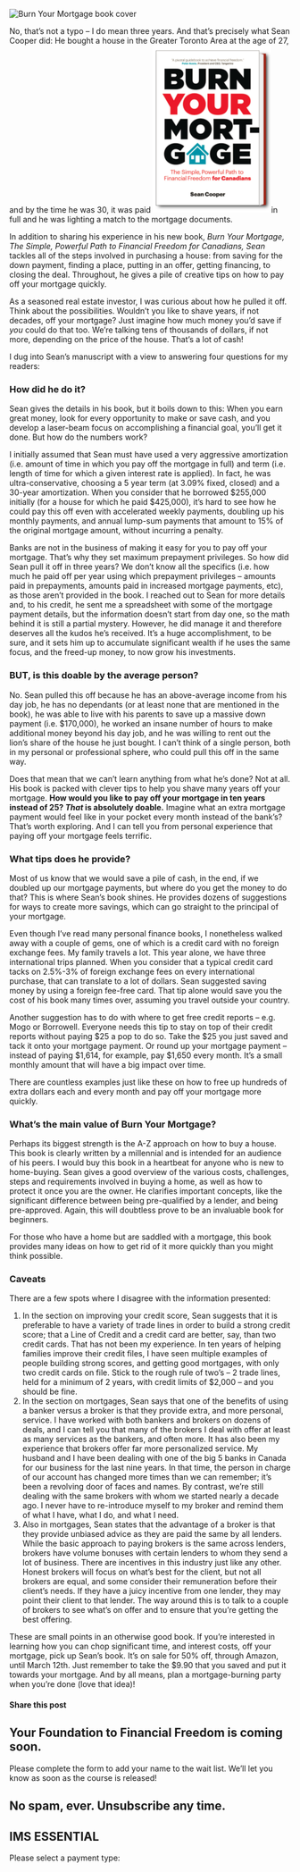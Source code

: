 ![Burn Your Mortgage book cover](https://yourfinanciallaunchpad.com/wp-content/uploads/elementor/thumbs/Burn-Your-Mortgage-book-cover-qdc6cpthe1jg09nepcheyd0ymqwyqy89x64timb4aw.png "Burn Your Mortgage book cover")

No, that’s not a typo – I do mean three years. And that’s precisely what Sean Cooper did: He bought a house in the Greater Toronto Area at the age of 27, and by the time he was 30, it was paid ![Burn Your Mortgage book cover](attachments/Burn-Your-Mortgage-book-cover-212x300.png)in full and he was lighting a match to the mortgage documents.

In addition to sharing his experience in his new book, *Burn Your Mortgage, The Simple, Powerful Path to Financial Freedom for Canadians, Sean* tackles all of the steps involved in purchasing a house: from saving for the down payment, finding a place, putting in an offer, getting financing, to closing the deal. Throughout, he gives a pile of creative tips on how to pay off your mortgage quickly.

As a seasoned real estate investor, I was curious about how he pulled it off. Think about the possibilities. Wouldn’t you like to shave years, if not decades, off your mortgage? Just imagine how much money you’d save if *you* could do that too. We’re talking tens of thousands of dollars, if not more, depending on the price of the house. That’s a lot of cash!

I dug into Sean’s manuscript with a view to answering four questions for my readers:

### How did he do it?

Sean gives the details in his book, but it boils down to this: When you earn great money, look for every opportunity to make or save cash, and you develop a laser-beam focus on accomplishing a financial goal, you’ll get it done. But how do the numbers work?

I initially assumed that Sean must have used a very aggressive amortization (i.e. amount of time in which you pay off the mortgage in full) and term (i.e. length of time for which a given interest rate is applied). In fact, he was ultra-conservative, choosing a 5 year term (at 3.09% fixed, closed) and a 30-year amortization. When you consider that he borrowed $255,000 initially (for a house for which he paid $425,000), it’s hard to see how he could pay this off even with accelerated weekly payments, doubling up his monthly payments, and annual lump-sum payments that amount to 15% of the original mortgage amount, without incurring a penalty.

Banks are not in the business of making it easy for you to pay off your mortgage. That’s why they set maximum prepayment privileges. So how did Sean pull it off in three years? We don’t know all the specifics (i.e. how much he paid off per year using which prepayment privileges – amounts paid in prepayments, amounts paid in increased mortgage payments, etc), as those aren’t provided in the book. I reached out to Sean for more details and, to his credit, he sent me a spreadsheet with some of the mortgage payment details, but the information doesn’t start from day one, so the math behind it is still a partial mystery. However, he did manage it and therefore deserves all the kudos he’s received. It’s a huge accomplishment, to be sure, and it sets him up to accumulate significant wealth if he uses the same focus, and the freed-up money, to now grow his investments.

### BUT, is this doable by the average person?

No. Sean pulled this off because he has an above-average income from his day job, he has no dependants (or at least none that are mentioned in the book), he was able to live with his parents to save up a massive down payment (i.e. $170,000), he worked an insane number of hours to make additional money beyond his day job, and he was willing to rent out the lion’s share of the house he just bought. I can’t think of a single person, both in my personal or professional sphere, who could pull this off in the same way.

Does that mean that we can’t learn anything from what he’s done? Not at all. His book is packed with clever tips to help you shave many years off your mortgage. **How would you like to pay off your mortgage in ten years instead of 25? *That* is absolutely doable.** Imagine what an extra mortgage payment would feel like in your pocket every month instead of the bank’s? That’s worth exploring. And I can tell you from personal experience that paying off your mortgage feels terrific.

### What tips does he provide?

Most of us know that we would save a pile of cash, in the end, if we doubled up our mortgage payments, but where do you get the money to do that? This is where Sean’s book shines. He provides dozens of suggestions for ways to create more savings, which can go straight to the principal of your mortgage.

Even though I’ve read many personal finance books, I nonetheless walked away with a couple of gems, one of which is a credit card with no foreign exchange fees. My family travels a lot. This year alone, we have three international trips planned. When you consider that a typical credit card tacks on 2.5%-3% of foreign exchange fees on every international purchase, that can translate to a lot of dollars. Sean suggested saving money by using a foreign fee-free card. That tip alone would save you the cost of his book many times over, assuming you travel outside your country.

Another suggestion has to do with where to get free credit reports – e.g. Mogo or Borrowell. Everyone needs this tip to stay on top of their credit reports without paying $25 a pop to do so. Take the $25 you just saved and tack it onto your mortgage payment. Or round up your mortgage payment – instead of paying $1,614, for example, pay $1,650 every month. It’s a small monthly amount that will have a big impact over time.

There are countless examples just like these on how to free up hundreds of extra dollars each and every month and pay off your mortgage more quickly.

### What’s the main value of Burn Your Mortgage?

Perhaps its biggest strength is the A-Z approach on how to buy a house. This book is clearly written by a millennial and is intended for an audience of his peers. I would buy this book in a heartbeat for anyone who is new to home-buying. Sean gives a good overview of the various costs, challenges, steps and requirements involved in buying a home, as well as how to protect it once you are the owner. He clarifies important concepts, like the significant difference between being pre-qualified by a lender, and being pre-approved. Again, this will doubtless prove to be an invaluable book for beginners.

For those who have a home but are saddled with a mortgage, this book provides many ideas on how to get rid of it more quickly than you might think possible.

### Caveats

There are a few spots where I disagree with the information presented:

1. In the section on improving your credit score, Sean suggests that it is preferable to have a variety of trade lines in order to build a strong credit score; that a Line of Credit and a credit card are better, say, than two credit cards. That has not been my experience. In ten years of helping families improve their credit files, I have seen multiple examples of people building strong scores, and getting good mortgages, with only two credit cards on file. Stick to the rough rule of two’s – 2 trade lines, held for a minimum of 2 years, with credit limits of $2,000 – and you should be fine.
2. In the section on mortgages, Sean says that one of the benefits of using a banker versus a broker is that they provide extra, and more personal, service. I have worked with both bankers and brokers on dozens of deals, and I can tell you that many of the brokers I deal with offer at least as many services as the bankers, and often more. It has also been my experience that brokers offer far more personalized service. My husband and I have been dealing with one of the big 5 banks in Canada for our business for the last nine years. In that time, the person in charge of our account has changed more times than we can remember; it’s been a revolving door of faces and names. By contrast, we’re still dealing with the same brokers with whom we started nearly a decade ago. I never have to re-introduce myself to my broker and remind them of what I have, what I do, and what I need.
3. Also in mortgages, Sean states that the advantage of a broker is that they provide unbiased advice as they are paid the same by all lenders. While the basic approach to paying brokers is the same across lenders, brokers have volume bonuses with certain lenders to whom they send a lot of business. There are incentives in this industry just like any other. Honest brokers will focus on what’s best for the client, but not all brokers are equal, and some consider their remuneration before their client’s needs. If they have a juicy incentive from one lender, they may point their client to that lender. The way around this is to talk to a couple of brokers to see what’s on offer and to ensure that you’re getting the best offering.

These are small points in an otherwise good book. If you’re interested in learning how you can chop significant time, and interest costs, off your mortgage, pick up Sean’s book. It’s on sale for 50% off, through Amazon, until March 12th. Just remember to take the $9.90 that you saved and put it towards your mortgage. And by all means, plan a mortgage-burning party when you’re done (love that idea)!

#### Share this post

## Your Foundation to Financial Freedom is coming soon.

Please complete the form to add your name to the wait list. We’ll let you know as soon as the course is released!

## No spam, ever. Unsubscribe any time.

## IMS ESSENTIAL

Please select a payment type: